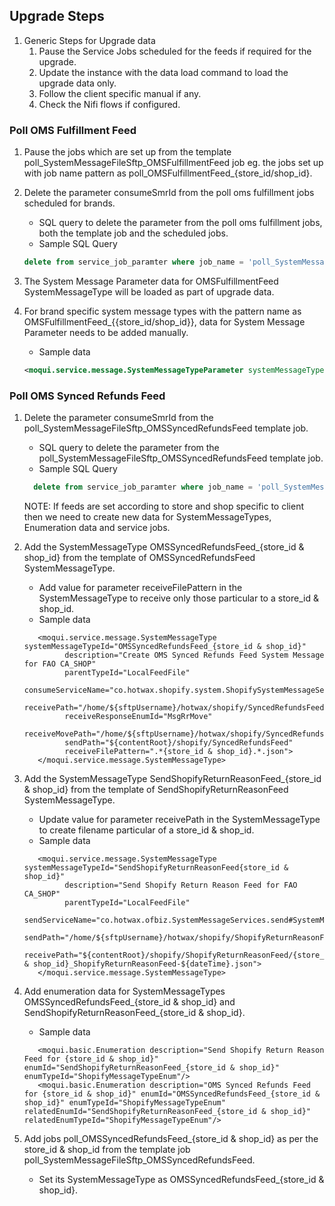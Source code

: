 ## Upgrade Steps
1. Generic Steps for Upgrade data
    1. Pause the Service Jobs scheduled for the feeds if required for the upgrade.
    2. Update the instance with the data load command to load the upgrade data only.
    3. Follow the client specific manual if any.
    4. Check the Nifi flows if configured.

### Poll OMS Fulfillment Feed
1. Pause the jobs which are set up from the template poll_SystemMessageFileSftp_OMSFulfillmentFeed job eg. the jobs set up with job name pattern as  poll_OMSFulfillmentFeed_{store_id/shop_id}.
2. Delete the parameter consumeSmrId from the poll oms fulfillment jobs scheduled for brands.
   - SQL query to delete the parameter from the poll oms fulfillment jobs, both the template job and the scheduled jobs.
   - Sample SQL Query
    ```sql
   delete from service_job_paramter where job_name = 'poll_SystemMessageFileSftp_OMSFulfillmentFeed' and parameter_name = 'consumeSmrId'
   ```
   
3. The System Message Parameter data for OMSFulfillmentFeed SystemMessageType will be loaded as part of upgrade data.
4. For brand specific system message types with the pattern name as OMSFulfillmentFeed_{{store_id/shop_id}}, data for System Message Parameter needs to be added manually.
   - Sample data
    ```xml
   <moqui.service.message.SystemMessageTypeParameter systemMessageTypeId="OMSFulfillmentFeed_STORE_A" parameterName="consumeSmrId" parameterValue="" systemMessageRemoteId=""/>
   ```

### Poll OMS Synced Refunds Feed
1. Delete the parameter consumeSmrId from the poll_SystemMessageFileSftp_OMSSyncedRefundsFeed template job.
   - SQL query to delete the parameter from the poll_SystemMessageFileSftp_OMSSyncedRefundsFeed template job.
   - Sample SQL Query
    ```sql
      delete from service_job_paramter where job_name = 'poll_SystemMessageFileSftp_OMSSyncedRefundsFeed' and parameter_name = 'consumeSmrId'
    ```

   NOTE: If feeds are set according to store and shop specific to client then we need to create new data for SystemMessageTypes, Enumeration data and service jobs. 
2. Add the SystemMessageType OMSSyncedRefundsFeed_{store_id & shop_id} from the template of OMSSyncedRefundsFeed SystemMessageType.
   - Add value for parameter receiveFilePattern in the SystemMessageType to receive only those particular to a store_id & shop_id.
   - Sample data
   ```
      <moqui.service.message.SystemMessageType systemMessageTypeId="OMSSyncedRefundsFeed_{store_id & shop_id}"
            description="Create OMS Synced Refunds Feed System Message for FAO CA_SHOP"
            parentTypeId="LocalFeedFile"
            consumeServiceName="co.hotwax.shopify.system.ShopifySystemMessageServices.consume#SyncedRefundsFeed"
            receivePath="/home/${sftpUsername}/hotwax/shopify/SyncedRefundsFeed"
            receiveResponseEnumId="MsgRrMove"
            receiveMovePath="/home/${sftpUsername}/hotwax/shopify/SyncedRefundsFeed/archive"
            sendPath="${contentRoot}/shopify/SyncedRefundsFeed"
            receiveFilePattern=".*{store_id & shop_id}.*.json">
      </moqui.service.message.SystemMessageType>
   ```

3. Add the SystemMessageType SendShopifyReturnReasonFeed_{store_id & shop_id} from the template of SendShopifyReturnReasonFeed SystemMessageType.
   - Update value for parameter receivePath in the SystemMessageType to create filename particular of a store_id & shop_id.
   - Sample data
   ```
      <moqui.service.message.SystemMessageType systemMessageTypeId="SendShopifyReturnReasonFeed{store_id & shop_id}"
            description="Send Shopify Return Reason Feed for FAO CA_SHOP"
            parentTypeId="LocalFeedFile"
            sendServiceName="co.hotwax.ofbiz.SystemMessageServices.send#SystemMessageFileSftp"
            sendPath="/home/${sftpUsername}/hotwax/shopify/ShopifyReturnReasonFeed/"
            receivePath="${contentRoot}/shopify/ShopifyReturnReasonFeed/{store_id & shop_id}_ShopifyReturnReasonFeed-${dateTime}.json">
      </moqui.service.message.SystemMessageType>
   ```

4. Add enumeration data for SystemMessageTypes OMSSyncedRefundsFeed_{store_id & shop_id} and SendShopifyReturnReasonFeed_{store_id & shop_id}.
   - Sample data
   ```
      <moqui.basic.Enumeration description="Send Shopify Return Reason Feed for {store_id & shop_id}" enumId="SendShopifyReturnReasonFeed_{store_id & shop_id}" enumTypeId="ShopifyMessageTypeEnum"/>
      <moqui.basic.Enumeration description="OMS Synced Refunds Feed for {store_id & shop_id}" enumId="OMSSyncedRefundsFeed_{store_id & shop_id}" enumTypeId="ShopifyMessageTypeEnum" relatedEnumId="SendShopifyReturnReasonFeed_{store_id & shop_id}" relatedEnumTypeId="ShopifyMessageTypeEnum"/>
   ```

5. Add jobs poll_OMSSyncedRefundsFeed_{store_id & shop_id} as per the store_id & shop_id from the template job poll_SystemMessageFileSftp_OMSSyncedRefundsFeed. 
   - Set its SystemMessageType as OMSSyncedRefundsFeed_{store_id & shop_id}.